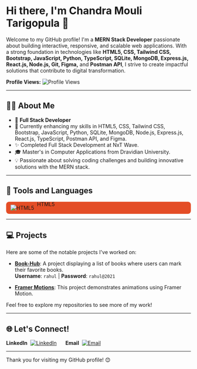 # Hi there, I'm Chandra Mouli Tarigopula 👋
Welcome to my GitHub profile! I'm a **MERN Stack Developer** passionate about building interactive, responsive, and scalable web applications. With a strong foundation in technologies like **HTML5, CSS, Tailwind CSS, Bootstrap, JavaScript, Python, TypeScript, SQLite, MongoDB, Express.js, React.js, Node.js, Git, Figma,** and **Postman API**, I strive to create impactful solutions that contribute to digital transformation.

**Profile Views:** ![Profile Views](https://profile-counter.glitch.me/chandramouli35/count.svg)

---

## 🧑‍💼 About Me
- 💼 **Full Stack Developer**
- 🌱 Currently enhancing my skills in HTML5, CSS, Tailwind CSS, Bootstrap, JavaScript, Python, SQLite, MongoDB, Node.js, Express.js, React.js, TypeScript, Postman API, and Figma.
- ✨ Completed Full Stack Development at NxT Wave.
- 🎓 Master's in Computer Applications from Dravidian University.
- 💡 Passionate about solving coding challenges and building innovative solutions with the MERN stack.

---
## 🔧 Tools and Languages

<div style="display: flex; align-items: center; background-color: #E44D26; padding: 8px 12px; border-radius: 8px;">
    <img src="https://img.icons8.com/color/36/000000/html-5.png" alt="HTML5" title="HTML5" style="vertical-align: middle;" />
    <span style="margin-left: 8px; margin-top:-20px">HTML5</span>
</div>



---

## 💻 Projects
Here are some of the notable projects I've worked on:

- **[Book-Hub](https://bookhubcm.ccbp.tech/)**: A project displaying a list of books where users can mark their favorite books.  
  **Username**: `rahul` | **Password**: `rahul@2021`

- **[Framer Motions](https://spurfitassignment.netlify.app/)**: This project demonstrates animations using Framer Motion.

Feel free to explore my repositories to see more of my work!

---

## 🌐 Let's Connect!

<p align="left">
  <span style="display: inline-flex; align-items: center; margin-right: 20px;">
    <strong>LinkedIn</strong>
    <a href="https://www.linkedin.com/in/mouli-chandra/" target="_blank">
      <img src="https://img.icons8.com/color/36/000000/linkedin.png" alt="LinkedIn" title="LinkedIn" style="vertical-align: middle; margin-left: 8px;"/>
    </a>
  </span>

  <span style="display: inline-flex; align-items: center; margin-right: 20px;">
    <strong>Email</strong>
    <a href="mailto:tarigopulachandramouli1818@gmail.com" target="_blank">
      <img src="https://img.icons8.com/color/36/000000/gmail.png" alt="Email" title="Email" style="vertical-align: middle; margin-left: 8px;"/>
    </a>
  </span>
</p>



---

Thank you for visiting my GitHub profile! 😊
